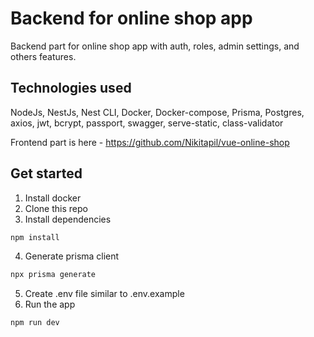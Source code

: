 # Backend for online shop app

Backend part for online shop app with auth, roles, admin settings, and others features.

## Technologies used
NodeJs, NestJs, Nest CLI, Docker, Docker-compose, Prisma, Postgres, axios, jwt, bcrypt, passport, swagger, serve-static, class-validator

Frontend part is here - https://github.com/Nikitapil/vue-online-shop

## Get started

1. Install docker
2. Clone this repo
3. Install dependencies
````bash
npm install
````
4. Generate prisma client
````bash
npx prisma generate
````
5. Create .env file similar to .env.example
6. Run the app
````bash
npm run dev
````
